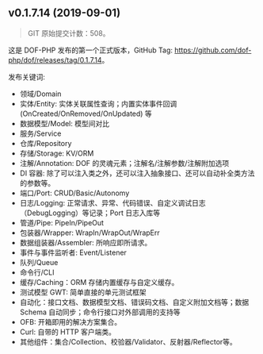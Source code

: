<!-- toc -->

## v0.1.7.14 (2019-09-01)

> GIT 原始提交计数：508。

这是 DOF-PHP 发布的第一个正式版本，GitHub Tag: <https://github.com/dof-php/dof/releases/tag/0.1.7.14>。

发布关键词:

- 领域/Domain
- 实体/Entity: 实体关联属性查询；内置实体事件回调(OnCreated/OnRemoved/OnUpdated) 等
- 数据模型/Model: 模型间对比
- 服务/Service
- 仓库/Repository
- 存储/Storage: KV/ORM
- 注解/Annotation: DOF 的灵魂元素；注解名/注解参数/注解附加选项
- DI 容器: 除了可以注入类之外，还可以注入抽象接口、还可以自动补全类方法的参数等。
- 端口/Port: CRUD/Basic/Autonomy
- 日志/Logging: 正常请求、异常、代码错误、自定义调试日志（DebugLogging）等记录；Port 日志入库等
- 管道/Pipe: PipeIn/PipeOut
- 包装器/Wrapper: WrapIn/WrapOut/WrapErr
- 数据组装器/Assembler: 所响应即所请求。
- 事件与事件监听者: Event/Listener
- 队列/Queue
- 命令行/CLI
- 缓存/Caching：ORM 存储内置缓存与自定义缓存。
- 测试模型 GWT: 简单直接的单元测试框架
- 自动化：接口文档、数据模型文档、错误码文档、自定义附加文档等；数据 Schema 自动同步；命令行接口对外部调用的支持等
- OFB: 开箱即用的解决方案集合。
- Curl: 自带的 HTTP 客户端类。
- 其他组件：集合/Collection、校验器/Validator、反射器/Reflector等。
